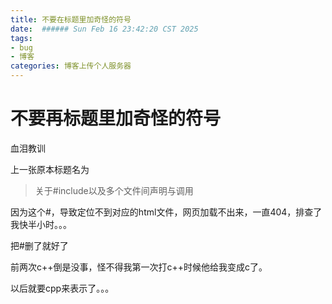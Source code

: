 ```yaml
---
title: 不要在标题里加奇怪的符号
date:  ###### Sun Feb 16 23:42:20 CST 2025
tags: 
- bug
- 博客
categories: 博客上传个人服务器
---
```


# 不要再标题里加奇怪的符号

血泪教训

上一张原本标题名为

> 关于#include以及多个文件间声明与调用

因为这个#，导致定位不到对应的html文件，网页加载不出来，一直404，排查了我快半小时。。。

把#删了就好了

前两次c++倒是没事，怪不得我第一次打c++时候他给我变成c了。

以后就要cpp来表示了。。。

